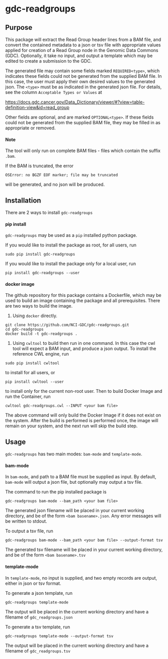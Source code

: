 # gdc-readgroups

## Purpose
This package will extract the Read Group header lines from a BAM file, and convert the contained metadata to a json or tsv file with appropriate values applied for creation of a Read Group node in the Genomic Data Commons (GDC). Optionally, it take no input, and output a template which may be edited to create a submission to the GDC.

The generated file may contain some fields marked `REQUIRED<type>`, which indicates these fields could not be generated from the supplied BAM file. In this case, the user must apply their own desired values to the generated json. The `<type>` must be as indicated in the generated json file. For details, see the column `Acceptable Types or Values` at

https://docs.gdc.cancer.gov/Data_Dictionary/viewer/#?view=table-definition-view&id=read_group

Other fields are optional, and are marked `OPTIONAL<type>`. If these fields could not be generated from the supplied BAM file, they may be filled in as appropriate or removed.

#### Note

The tool will only run on complete BAM files - files which contain the suffix `.bam`.

If the BAM is truncated, the error
```
OSError: no BGZF EOF marker; file may be truncated
```
will be generated, and no json will be produced.


## Installation
There are 2 ways to install `gdc-readgroups`

#### pip install
`gdc-readgroups` may be used as a `pip` installed python package.

If you would like to install the package as root, for all users, run
```
sudo pip install gdc-readgroups
```
If you would like to install the package only for a local user, run
```
pip install gdc-readgroups --user
```

#### docker image
The github repository for this package contains a Dockerfile, which may be used to build an image containing the package and all prerequisites. There are two ways to build the image.

1. Using `docker` directly.
```
git clone https://github.com/NCI-GDC/gdc-readgroups.git
cd gdc-readgroups
docker build -t gdc-readgroups .
```

1. Using `cwltool` to build then run in one command.
In this case the cwl tool will expect a BAM input, and produce a json output. To install the reference CWL engine, run
```
sudo pip install cwltool
```
to install for all users, or
```
pip install cwltool --user
```
to install only for the current non-root user. Then to build Docker Image and run the Container, run
```
cwltool gdc-readgroups.cwl --INPUT <your bam file>
```
The above command will only build the Docker Image if it does not exist on the system. After the build is performed is performed once, the image will remain on your system, and the next run will skip the build step.

## Usage

`gdc-readgroups` has two main modes: `bam-mode` and `template-mode`. 

#### bam-mode

In `bam-mode`, and path to a BAM file must be supplied as input. By default, `bam-mode` will output a json file, but optionally may output a tsv file.

The command to run the pip installed package is
```
gdc-readgroups bam-mode --bam_path <your bam file>
```
The generated json filename will be placed in your current working directory, and be of the form `<bam basename>.json`.
Any error messages will be written to stdout.

To output a tsv file, run
```
gdc-readgroups bam-mode --bam_path <your bam file> --output-format tsv
```
The generated tsv filename will be placed in your current working directory, and be of the form `<bam basename>.tsv`


#### template-mode

In `template-mode`, no input is supplied, and two empty records are output, either in json or tsv format.

To generate a json template, run
```
gdc-readgroups template-mode
```
The output will be placed in the current working directory and have a filename of `gdc_readgroups.json`

To generate a tsv template, run
```
gdc-readgroups template-mode --output-format tsv
```
The output will be placed in the current working directory and have a filename of `gdc_readgroups.tsv`
